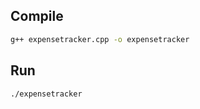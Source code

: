 ## Compile

```bash
g++ expensetracker.cpp -o expensetracker
```

## Run

```bash
./expensetracker
```
